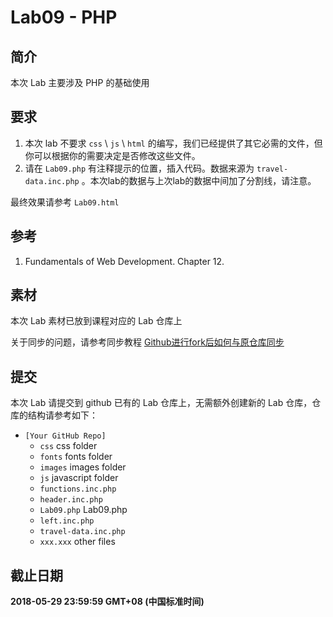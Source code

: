 # Lab09 - PHP

## 简介

本次 Lab 主要涉及 PHP 的基础使用

## 要求

1. 本次 lab 不要求 `css` \\ `js` \\ `html` 的编写，我们已经提供了其它必需的文件，但你可以根据你的需要决定是否修改这些文件。
2. 请在 `Lab09.php` 有注释提示的位置，插入代码。数据来源为 `travel-data.inc.php` 。本次lab的数据与上次lab的数据中间加了分割线，请注意。

最终效果请参考 `Lab09.html`

## 参考

1. Fundamentals of Web Development. Chapter 12.

## 素材

本次 Lab 素材已放到课程对应的 Lab 仓库上

关于同步的问题，请参考同步教程 [Github进行fork后如何与原仓库同步](https://blog.csdn.net/chenyufeng1991/article/details/49276855)

## 提交

本次 Lab 请提交到 github 已有的 Lab 仓库上，无需额外创建新的 Lab 仓库，仓库的结构请参考如下：

* `[Your GitHub Repo]`
    * `css` css folder
    * `fonts` fonts folder
    * `images` images folder
    * `js` javascript folder
    * `functions.inc.php`
    * `header.inc.php`
    * `Lab09.php` Lab09.php
    * `left.inc.php`
    * `travel-data.inc.php`
    * `xxx.xxx` other files

## 截止日期

**2018-05-29 23:59:59 GMT+08 (中国标准时间)**
